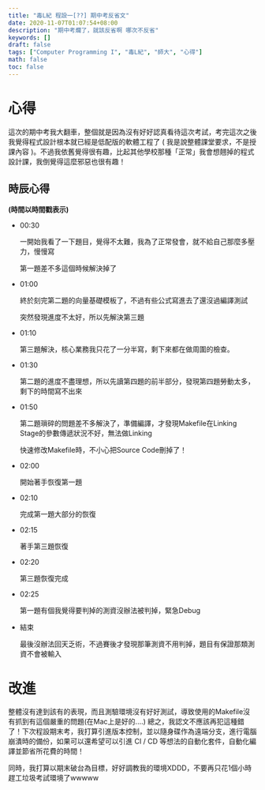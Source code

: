 ```yaml
---
title: "毒L紀 程設一[??] 期中考反省文"
date: 2020-11-07T01:07:54+08:00
description: "期中考爛了，就該反省啊 哪次不反省"
keywords: []
draft: false
tags: ["Computer Programming I", "毒L紀", "師大", "心得"]
math: false
toc: false
---
```


# 心得

這次的期中考我大翻車，整個就是因為沒有好好認真看待這次考試，考完這次之後我覺得程式設計根本就已經是低配版的軟體工程了 ( 我是說整體課堂要求，不是授課內容 )。不過我依舊覺得很有趣，比起其他學校那種「正常」我會想翹掉的程式設計課，我倒覺得這麼邪惡也很有趣！

## 時辰心得

**(時間以時間戳表示)**

- 00:30

  一開始我看了一下題目，覺得不太難，我為了正常發會，就不給自己那麼多壓力，慢慢寫

  第一題差不多這個時候解決掉了

- 01:00

  終於刻完第二題的向量基礎模板了，不過有些公式寫進去了還沒過編譯測試

  突然發現進度不太好，所以先解決第三題

- 01:10

  第三題解決，核心業務我只花了一分半寫，剩下來都在做周圍的檢查。

- 01:30

  第二題的進度不盡理想，所以先讀第四題的前半部分，發現第四題勞動太多，剩下的時間寫不出來

- 01:50

  第二題瑣碎的問題差不多解決了，準備編譯，才發現Makefile在Linking Stage的參數傳遞狀況不好，無法做Linking

  快速修改Makefile時，不小心把Source Code刪掉了！

- 02:00

  開始著手恢復第一題

- 02:10

  完成第一題大部分的恢復

- 02:15

  著手第三題恢復

- 02:20

  第三題恢復完成

- 02:25

  第一題有個我覺得要判掉的測資沒辦法被判掉，緊急Debug

- 結束

  最後沒辦法回天乏術，不過賽後才發現那筆測資不用判掉，題目有保證那類測資不會被輸入

# 改進

整體沒有達到該有的表現，而且測驗環境沒有好好測試，導致使用的Makefile沒有抓到有這個嚴重的問題(在Mac上是好的....)
總之，我認文不應該再犯這種錯了！下次程設期末考，我打算引進版本控制，並以隨身碟作為遠端分支，進行電腦崩潰時的備份，如果可以還希望可以引進 CI / CD 等想法的自動化套件，自動化編譯並節省所花費的時間！

同時，我打算以期末破台為目標，好好調教我的環境XDDD，不要再只花1個小時趕工垃圾考試環境了wwwww